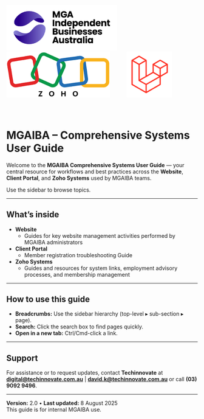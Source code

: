 <!-- Logos side by side with same height -->
<p>
  <img src="./assets/images/logo/mga-logo.png" alt="MGAIBA Company Logo" height="120" style="margin-right: 40px;" />
  <img src="./assets/images/logo/zoho-logo.png" alt="Zoho Product Logo" height="120" style="margin-right: 40px;" />
  <img src="./assets/images/logo/laravel-logo.png" alt="Laravel Logo" height="120" />
</p>

<div style="margin-bottom: 80px"></div>

# MGAIBA – Comprehensive Systems User Guide

Welcome to the **MGAIBA Comprehensive Systems User Guide** — your central resource for workflows and best practices across the **Website**, **Client Portal**, and **Zoho Systems** used by MGAIBA teams.

Use the sidebar to browse topics.

---

## What’s inside

- **Website**
  - Guides for key website management activities performed by MGAIBA administrators
- **Client Portal**
  - Member registration troubleshooting Guide
- **Zoho Systems**
  - Guides and resources for system links, employment advisory processes, and membership management

---

## How to use this guide

- **Breadcrumbs:** Use the sidebar hierarchy (top-level ▸ sub-section ▸ page).
- **Search:** Click the search box to find pages quickly.
- **Open in a new tab:** Ctrl/Cmd-click a link.

---

## Support

For assistance or to request updates, contact **Techinnovate** at  
**digital@techinnovate.com.au** | **david.k@techinnovate.com.au**
or call **(03) 9092 9496**.

---

**Version:** 2.0 • **Last updated:** 8 August 2025  
This guide is for internal MGAIBA use.
